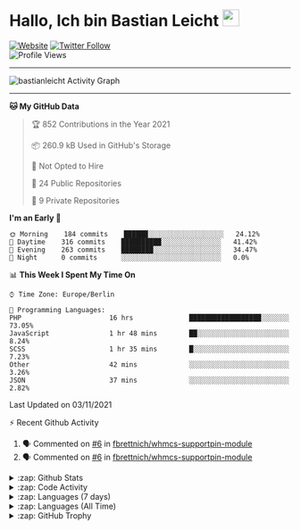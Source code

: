 <h1>Hallo, Ich bin Bastian Leicht <img src="https://raw.githubusercontent.com/bastianleicht/bastianleicht/master/assets/wave.gif" width="30px" alt=""></h1>

[![Website](https://img.shields.io/website?label=bastianleicht.de&style=for-the-badge&url=https%3A%2F%2Fbastianleicht.de)](https://bastianleicht.de)
[![Twitter Follow](https://img.shields.io/twitter/follow/bastianleicht?color=1DA1F2&logo=twitter&style=for-the-badge)](https://twitter.com/intent/follow?original_referer=https%3A%2F%2Fgithub.com%2Fbastianleicht&screen_name=bastianleicht)
<br>
![Profile Views](https://komarev.com/ghpvc/?username=2Fbastianleicht&style=flat-square)

---
<img alt="bastianleicht Activity Graph" src="https://activity-graph.herokuapp.com/graph?username=bastianleicht&bg_color=0D1117&color=5BCDEC&line=5BCDEC&point=FFFFFF&hide_border=true"/>

---
<!--START_SECTION:waka-->
**🐱 My GitHub Data** 

> 🏆 852 Contributions in the Year 2021
 > 
> 📦 260.9 kB Used in GitHub's Storage 
 > 
> 🚫 Not Opted to Hire
 > 
> 📜 24 Public Repositories 
 > 
> 🔑 9 Private Repositories  
 > 
**I'm an Early 🐤** 

```text
🌞 Morning    184 commits    ██████░░░░░░░░░░░░░░░░░░░   24.12% 
🌆 Daytime    316 commits    ██████████░░░░░░░░░░░░░░░   41.42% 
🌃 Evening    263 commits    ████████░░░░░░░░░░░░░░░░░   34.47% 
🌙 Night      0 commits      ░░░░░░░░░░░░░░░░░░░░░░░░░   0.0%

```


📊 **This Week I Spent My Time On** 

```text
⌚︎ Time Zone: Europe/Berlin

💬 Programming Languages: 
PHP                      16 hrs              ██████████████████░░░░░░░   73.05% 
JavaScript               1 hr 48 mins        ██░░░░░░░░░░░░░░░░░░░░░░░   8.24% 
SCSS                     1 hr 35 mins        █░░░░░░░░░░░░░░░░░░░░░░░░   7.23% 
Other                    42 mins             ░░░░░░░░░░░░░░░░░░░░░░░░░   3.26% 
JSON                     37 mins             ░░░░░░░░░░░░░░░░░░░░░░░░░   2.82%

```


 Last Updated on 03/11/2021
<!--END_SECTION:waka-->
:zap: Recent Github Activity    
<!--START_SECTION:activity-->
1. 🗣 Commented on [#6](https://github.com/fbrettnich/whmcs-supportpin-module/issues/6) in [fbrettnich/whmcs-supportpin-module](https://github.com/fbrettnich/whmcs-supportpin-module)
2. 🗣 Commented on [#6](https://github.com/fbrettnich/whmcs-supportpin-module/issues/6) in [fbrettnich/whmcs-supportpin-module](https://github.com/fbrettnich/whmcs-supportpin-module)
<!--END_SECTION:activity-->

<details>
    <summary>:zap: Github Stats</summary>
    <pre>
        <img alt="GitHub Stats" src="https://github-readme-stats.routerabfrage.vercel.app/api?username=bastianleicht&show_icons=true&theme=dark" />
    </pre>
</details>

<details>
    <summary>:zap: Code Activity</summary>
    <pre>
        <img alt="Code activity" src="https://wakatime.com/share/@90818ae0-9ba0-4e2a-8ed8-98c30e947c50/a1ac7e83-bba7-4109-8f37-037c37bb63eb.svg" height="400" />    
    </pre>
</details>

<details>
    <summary>:zap: Languages (7 days)</summary>
    <pre>
        <img alt="Languages used (7 days)" src="https://wakatime.com/share/@90818ae0-9ba0-4e2a-8ed8-98c30e947c50/b0eba8ff-2de8-4b40-929e-8c7a97a106f9.svg" height="400" />
    </pre>
</details>

<details>
    <summary>:zap: Languages (All Time)</summary>
    <pre>
        <img alt="All time used Languages" src="https://wakatime.com/share/@90818ae0-9ba0-4e2a-8ed8-98c30e947c50/d328c553-68a8-4426-974c-be045b324309.svg" height="400" />
    </pre>
</details>

<details>
    <summary>:zap: GitHub Trophy</summary>
    <pre>
        <p align="left"> <a href="https://github.com/ryo-ma/github-profile-trophy"><img src="https://github-profile-trophy.vercel.app/?username=bastianleicht" alt="bastianleicht" /></a> </p>
    </pre>
</details>

[Website]: https://bastianleicht.de/
